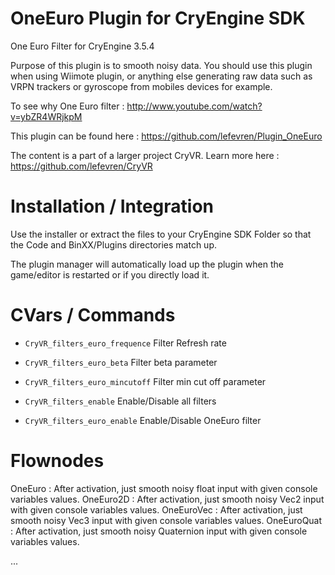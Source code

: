 OneEuro Plugin for CryEngine SDK
=====================================

One Euro Filter for CryEngine 3.5.4

Purpose of this plugin is to smooth noisy data. You should use this plugin when using Wiimote plugin, or anything else generating raw data such as VRPN trackers or gyroscope from mobiles devices for example.

To see why One Euro filter : http://www.youtube.com/watch?v=ybZR4WRjkpM

This plugin can be found here : https://github.com/lefevren/Plugin_OneEuro

The content is a part of a larger project CryVR. Learn more here : https://github.com/lefevren/CryVR

Installation / Integration
==========================

Use the installer or extract the files to your CryEngine SDK Folder so that the Code and BinXX/Plugins directories match up.

The plugin manager will automatically load up the plugin when the game/editor is restarted or if you directly load it.


CVars / Commands
================
* ```CryVR_filters_euro_frequence``` Filter Refresh rate

* ```CryVR_filters_euro_beta``` Filter beta parameter

* ```CryVR_filters_euro_mincutoff``` Filter min cut off parameter

* ```CryVR_filters_enable``` Enable/Disable all filters

* ```CryVR_filters_euro_enable``` Enable/Disable OneEuro filter


Flownodes
=========
OneEuro : After activation, just smooth noisy float input with given console variables values.
OneEuro2D : After activation, just smooth noisy Vec2 input with given console variables values.
OneEuroVec : After activation, just smooth noisy Vec3 input with given console variables values.
OneEuroQuat : After activation, just smooth noisy Quaternion input with given console variables values.





...
